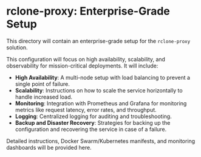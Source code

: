 # rclone-proxy: Enterprise-Grade Setup

This directory will contain an enterprise-grade setup for the `rclone-proxy` solution.

This configuration will focus on high availability, scalability, and observability for mission-critical deployments. It will include:

-   **High Availability**: A multi-node setup with load balancing to prevent a single point of failure.
-   **Scalability**: Instructions on how to scale the service horizontally to handle increased load.
-   **Monitoring**: Integration with Prometheus and Grafana for monitoring metrics like request latency, error rates, and throughput.
-   **Logging**: Centralized logging for auditing and troubleshooting.
-   **Backup and Disaster Recovery**: Strategies for backing up the configuration and recovering the service in case of a failure.

Detailed instructions, Docker Swarm/Kubernetes manifests, and monitoring dashboards will be provided here.
